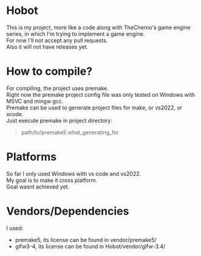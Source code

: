 # Hobot
This is my project, more like a code along with TheCherno's game engine series, in which I'm trying to implement a game engine.  
For now I'll not accept any pull requests.  
Also it will not have releases yet.

# How to compile?
For compiling, the project uses premake.  
Right now the premake project config file was only tested on Windows with MSVC and mingw gcc.  
Premake can be used to generate project files for make, or vs2022, or xcode.  
Just execute premake in project directory:  
> path/to/premake5 what_generating_for  

# Platforms
So far I only used Windows with vs code and vs2022.  
My goal is to make it cross platform.  
Goal wasnt achieved yet.

# Vendors/Dependencies
I used:
* premake5, its license can be found in vendor/premake5/  
* glfw3-4, its license can be found in Hobot/vendor/glfw-3.4/  
